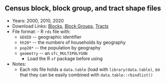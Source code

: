 Census block, block group, and tract shape files
---

- Years: 2000, 2010, 2020
- Download Links: [Blocks](https://www.dropbox.com/scl/fo/6mqquh4ni7hxvklolxv7y/AMgeSpOiLewBcVdDyTQBVBc?rlkey=2y2r97v2qp281fk10e84mtso7&dl=0), [Block Groups](https://www.dropbox.com/scl/fo/5nukzr1gco94urtuawld9/AJpSupbf72DZthunRXaPpfI?rlkey=x8d59zfmigwnvjwwoyd43jtrf&dl=0), [Tracts](https://www.dropbox.com/scl/fo/brzfffe5u64h57ohbun1v/APV6SyitrQscIlnETXzLY3Q?rlkey=6gnd740f3ws47r3ec8eqq75od&dl=0)
- File format: - R `rds` file with:
  - `GEOID` -- geographic identifier
  - `hh20*` -- the numbers of households by geography
  - `pop20*` -- the population by geography
  - `geometry` -- an `sfc_MULTIPOLYGON`
	- Load the R `sf` package before using
- Notes: 
  - Each rds file holds a `data.table` (load with `library(data.table)`, so that they can be easily combined with `data.table::rbindlist()`
  
